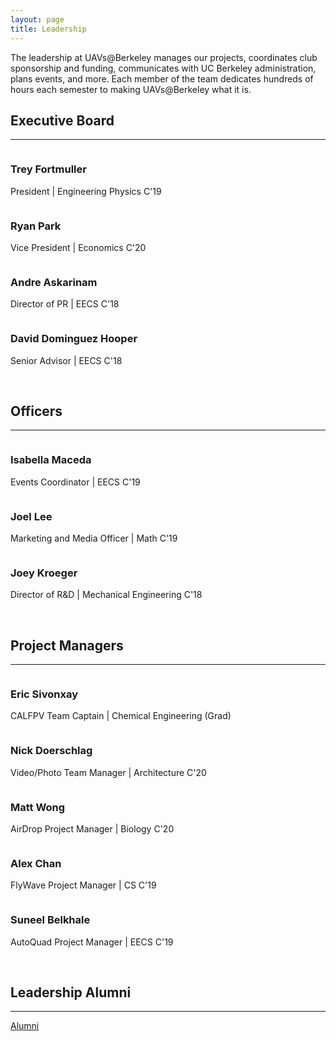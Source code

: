 ```yaml
---
layout: page
title: Leadership
---
```


The leadership at UAVs@Berkeley manages our projects, coordinates club sponsorship and funding, communicates with UC Berkeley administration, plans events, and more. Each member of the team dedicates hundreds of hours each semester to making UAVs@Berkeley what it is. 

## Executive Board
<hr>

<section class="people">
	<article>
		<span class="image">
			<img src="{{ site.url }}{{ site.baseurl }}/images/headshots/trey.jpg" alt="" />
		</span>
		<h3>Trey Fortmuller</h3>
		<p>President | Engineering Physics C'19</p>
	</article>
	<article>
		<span class="image">
			<img src="{{ site.url }}{{ site.baseurl }}/images/headshots/ryan.jpg" alt="" />
		</span>
		<h3>Ryan Park</h3>
		<p>Vice President | Economics C'20</p>
	</article>
	<article>
		<span class="image">
			<img src="{{ site.url }}{{ site.baseurl }}/images/headshots/andre.jpg" alt="" />
		</span>
		<h3>Andre Askarinam</h3>
		<p>Director of PR | EECS C'18</p>
	</article>
	<article>
		<span class="image">
			<img src="{{ site.url }}{{ site.baseurl }}/images/headshots/david.jpg" alt="" />
		</span>
		<h3>David Dominguez Hooper</h3>
		<p>Senior Advisor | EECS C'18</p>
	</article>
</section>

<br>

## Officers
<hr>

<section class="people">
	<article>
		<span class="image">
			<img src="{{ site.url }}{{ site.baseurl }}/images/headshots/isabella.jpg" alt="" />
		</span>
		<h3>Isabella Maceda</h3>
		<p>Events Coordinator | EECS C'19</p>
	</article>
	<article>
		<span class="image">
			<img src="{{ site.url }}{{ site.baseurl }}/images/headshots/joel.jpg" alt="" />
		</span>
		<h3>Joel Lee</h3>
		<p>Marketing and Media Officer | Math C'19</p>
	</article>
	<article>
		<span class="image">
			<img src="{{ site.url }}{{ site.baseurl }}/images/headshots/joey.jpg" alt="" />
		</span>
		<h3>Joey Kroeger</h3>
		<p>Director of R&D | Mechanical Engineering C'18</p>
	</article>
</section>

<br>

## Project Managers
<hr>

<section class="people">
	<article>
		<span class="image">
			<img src="{{ site.url }}{{ site.baseurl }}/images/headshots/eric.jpg" alt="" />
		</span>
		<h3>Eric Sivonxay</h3>
		<p>CALFPV Team Captain | Chemical Engineering (Grad)</p>
	</article>
	<article>
		<span class="image">
			<img src="{{ site.url }}{{ site.baseurl }}/images/headshots/nick.jpg" alt="" />
		</span>
		<h3>Nick Doerschlag</h3>
		<p>Video/Photo Team Manager | Architecture C'20</p>
	</article>
	<article>
		<span class="image">
			<img src="{{ site.url }}{{ site.baseurl }}/images/headshots/matt.jpg" alt="" />
		</span>
		<h3>Matt Wong</h3>
		<p>AirDrop Project Manager | Biology C'20</p>
	</article>
	<article>
		<span class="image">
			<img src="{{ site.url }}{{ site.baseurl }}/images/headshots/alex.jpg" alt="" />
		</span>
		<h3>Alex Chan</h3>
		<p>FlyWave Project Manager | CS C'19</p>
	</article>
	<article>
		<span class="image">
			<img src="{{ site.url }}{{ site.baseurl }}/images/headshots/suneel.jpg" alt="" />
		</span>
		<h3>Suneel Belkhale</h3>
		<p>AutoQuad Project Manager | EECS C'19</p>
	</article>
</section>

<br>

## Leadership Alumni
<hr>

<a href="{{ site.url }}{{ site.baseurl }}/alumni.html" class="button">Alumni</a>


